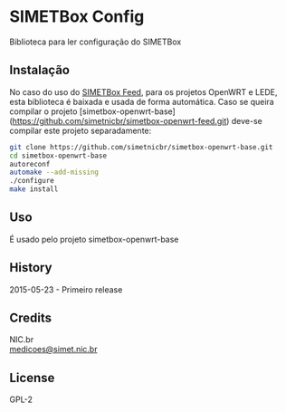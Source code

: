 # SIMETBox Config

Biblioteca para ler configuração do SIMETBox

## Instalação

No caso do uso do [SIMETBox Feed](https://github.com/simetnicbr/simetbox-openwrt-feed.git), para os projetos OpenWRT e LEDE, esta biblioteca é baixada e usada de forma automática. Caso se queira compilar o projeto [simetbox-openwrt-base] (https://github.com/simetnicbr/simetbox-openwrt-feed.git) deve-se compilar este projeto separadamente:

```bash
git clone https://github.com/simetnicbr/simetbox-openwrt-base.git
cd simetbox-openwrt-base
autoreconf
automake --add-missing
./configure
make install
```

## Uso

É usado pelo projeto simetbox-openwrt-base

## History

2015-05-23 - Primeiro release

## Credits

NIC.br  
<medicoes@simet.nic.br>

## License

GPL-2